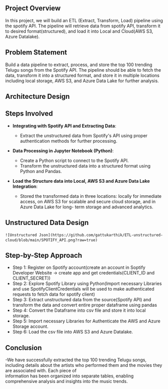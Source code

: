 ## Project Overview
In this project, we will build an ETL (Extract, Transform, Load) pipeline using the spotify API. The pipeline will retrieve data from spotify API, transform it to desired format(structured), and load it into Local and Cloud(AWS S3, Azure Datalake).

## Problem Statement
Build a data pipeline to extract, process, and store the top 100 trending Telugu songs from the Spotify API. The pipeline should be able to fetch the data, transform it into a structured format, and store it in multiple locations including local storage, AWS S3, and Azure Data Lake for further analysis.

## Architecture Design

## Steps Involved
- **Integrating with Spotify API and Extracting Data**:
  - Extract the unstructured data from Spotify's API using proper authentication methods for further processing.
    
- **Data Processing in Jupyter Notebook (Python)**:
  - Create a Python script to connect to the Spotify API.
  - Transform the unstructured data into a structured format using Python and Pandas.
    
- **Load the Structure data into Local, AWS S3 and Azure Data Lake Integration**:
  - Stored the transformed data in three locations: locally for immediate access, on AWS S3 for scalable and secure cloud storage, and in Azure Data Lake for long-       term storage and          advanced analytics.
 
## Unstructured Data Design
    ![Unstructured Json](https://github.com/gattukarthik/ETL-unstructured-cloud/blob/main/SPOTIFY_API.png?raw=true)

## Step-by-Step Approach
   - Step 1: Register on Spotify account(create an account in Soptify Developer Website -> create app and get credentials(CLIENT_ID and CLIENT_SECRET))
   - Step 2: Explore Spotify Library using Python(Import necessary Libraries and use SpotifyClientCredentials will be used to make authenticated requests to fetch data for spotify client)
   - Step 3: Extract unstructured data from the source(Spotify API) and transform the data and convert entire proper dataframe using pandas
   - Step 4: Convert the Dataframe into csv file and store it into local storage.
   - Step 5: Import necessary Libraries for Authenticate the AWS and Azure Storage account.
   - Step 6: Load the csv file into AWS S3 and Azure Datalake.

## Conclusion
   -We have successfully extracted the top 100 trending Telugu songs, including details about the artists who performed them and the movies they are associated with. Each piece of         
    information has been organized into separate tables, enabling comprehensive analysis and insights into the music trends.
  
